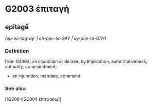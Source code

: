 # G2003 ἐπιταγή

## epitagḗ

_(ep-ee-tag-ay' | eh-pee-ta-GAY | ay-pee-ta-GAY)_

### Definition

from G2004; an injunction or decree; by implication, authoritativeness; authority, commandment; 

- an injunction, mandate, command

### See also

[[G2004|G2004 ἐπιτάσσω]]
